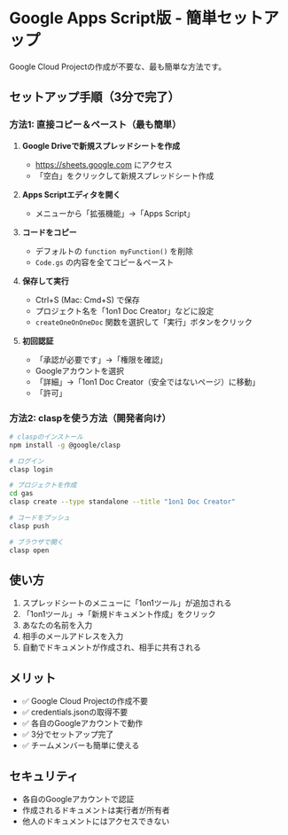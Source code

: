 # Google Apps Script版 - 簡単セットアップ

Google Cloud Projectの作成が不要な、最も簡単な方法です。

## セットアップ手順（3分で完了）

### 方法1: 直接コピー＆ペースト（最も簡単）

1. **Google Driveで新規スプレッドシートを作成**
   - https://sheets.google.com にアクセス
   - 「空白」をクリックして新規スプレッドシート作成

2. **Apps Scriptエディタを開く**
   - メニューから「拡張機能」→「Apps Script」

3. **コードをコピー**
   - デフォルトの `function myFunction()` を削除
   - `Code.gs` の内容を全てコピー＆ペースト

4. **保存して実行**
   - Ctrl+S (Mac: Cmd+S) で保存
   - プロジェクト名を「1on1 Doc Creator」などに設定
   - `createOneOnOneDoc` 関数を選択して「実行」ボタンをクリック

5. **初回認証**
   - 「承認が必要です」→「権限を確認」
   - Googleアカウントを選択
   - 「詳細」→「1on1 Doc Creator（安全ではないページ）に移動」
   - 「許可」

### 方法2: claspを使う方法（開発者向け）

```bash
# claspのインストール
npm install -g @google/clasp

# ログイン
clasp login

# プロジェクトを作成
cd gas
clasp create --type standalone --title "1on1 Doc Creator"

# コードをプッシュ
clasp push

# ブラウザで開く
clasp open
```

## 使い方

1. スプレッドシートのメニューに「1on1ツール」が追加される
2. 「1on1ツール」→「新規ドキュメント作成」をクリック
3. あなたの名前を入力
4. 相手のメールアドレスを入力
5. 自動でドキュメントが作成され、相手に共有される

## メリット

- ✅ Google Cloud Projectの作成不要
- ✅ credentials.jsonの取得不要
- ✅ 各自のGoogleアカウントで動作
- ✅ 3分でセットアップ完了
- ✅ チームメンバーも簡単に使える

## セキュリティ

- 各自のGoogleアカウントで認証
- 作成されるドキュメントは実行者が所有者
- 他人のドキュメントにはアクセスできない